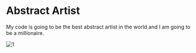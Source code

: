 # Abstract Artist
My code is going to be the best abstract artist in the world and I am going to be a millionaire.

![1](https://user-images.githubusercontent.com/54900370/86232456-987a9f80-bbb1-11ea-930f-b0c8b3dc2337.png)
